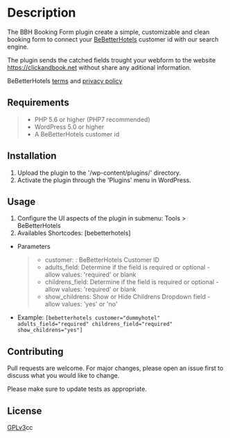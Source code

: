 # Description

The BBH Booking Form plugin create a simple, customizable and clean booking form to connect your [BeBetterHotels](https://www.bebetterhotels.com/) customer id with our search engine.

The plugin sends the catched fields trought your webform to the website https://clickandbook.net without share any aditional information.

BeBetterHotels [terms](https://www.bebetterhotels.com/terms/) and [privacy policy](https://www.bebetterhotels.com/politicas-de-privacidad/)

## Requirements
> * PHP 5.6 or higher (PHP7 recommended)
> * WordPress 5.0 or higher
> * A BeBetterHotels customer id

## Installation

1. Upload the plugin to the '/wp-content/plugins/' directory.
2. Activate the plugin through the 'Plugins' menu in WordPress.

## Usage
1. Configure the UI aspects of the plugin in submenu: Tools > BeBetterHotels
2. Availables Shortcodes: [bebetterhotels]
  - Parameters
    > * customer: : BeBetterHotels Customer ID
    > * adults_field: Determine if the field is required or optional - allow values: 'required' or blank
    > * childrens_field: Determine if the field is required or optional - allow values: 'required' or blank
    > * show_childrens: Show or Hide Childrens Dropdown field - allow values: 'yes' or 'no'
  - Example:
      ```[bebetterhotels customer="dummyhotel" adults_field="required" childrens_field="required" show_childrens="yes"]```

## Contributing
Pull requests are welcome. For major changes, please open an issue first to discuss what you would like to change.

Please make sure to update tests as appropriate.

## License
[GPLv3](http://www.gnu.org/licenses/gpl-3.0.html)cc